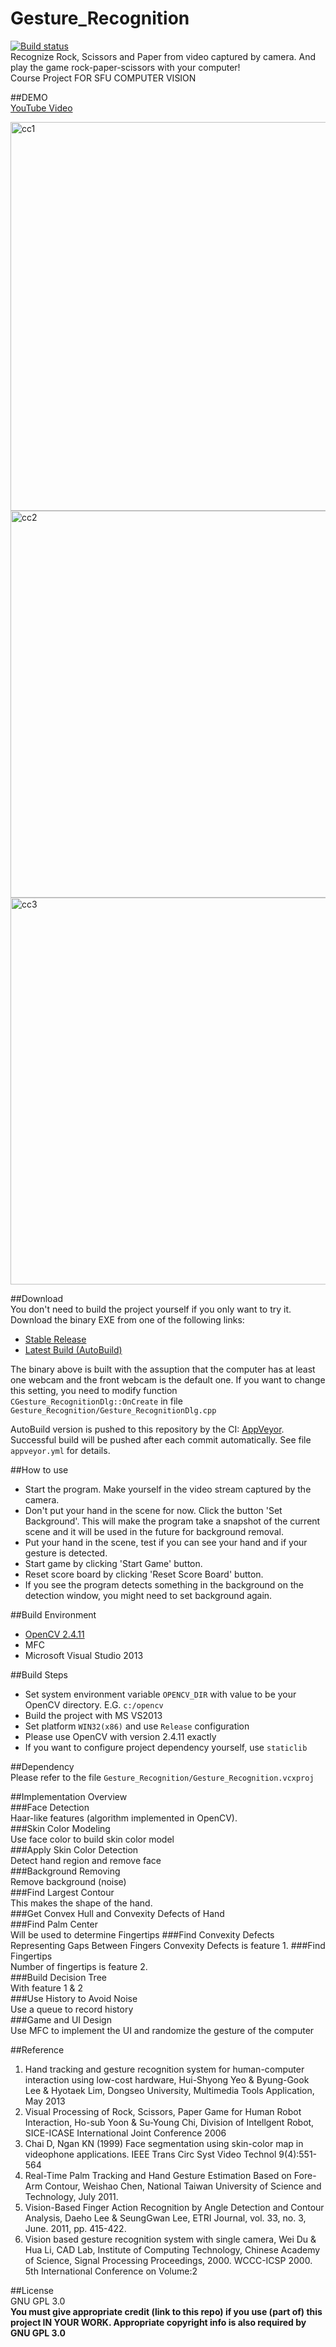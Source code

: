 # Gesture_Recognition  
[![Build status](https://ci.appveyor.com/api/projects/status/ixkg1f06acmxdd26?svg=true)](https://ci.appveyor.com/project/zeruniverse/gesture-recognition)  
Recognize Rock, Scissors and Paper from video captured by camera. And play the game rock-paper-scissors with your computer!  
Course Project FOR SFU COMPUTER VISION  
  
##DEMO  
[YouTube Video](https://www.youtube.com/watch?v=2Sp7oNF_qP0)  
  
<img width="622" alt="cc1" src="https://cloud.githubusercontent.com/assets/4648756/10240677/f30f9d5e-6893-11e5-937f-f82abc74b322.PNG">
<img width="619" alt="cc2" src="https://cloud.githubusercontent.com/assets/4648756/10240698/41de56f0-6894-11e5-81b4-6ccf11856239.PNG">
<img width="619" alt="cc3" src="https://cloud.githubusercontent.com/assets/4648756/10240699/479e199a-6894-11e5-8fc8-4e99aaac580a.PNG">  
  
##Download  
You don't need to build the project yourself if you only want to try it. Download the binary EXE from one of the following links:    
+ [Stable Release](https://github.com/zeruniverse/Gesture_Recognition/releases/download/V1.3/Gesture_Recognition.exe)
+ [Latest Build (AutoBuild)](https://github.com/zeruniverse/Gesture_Recognition/blob/master/AutoBuild/Gesture_Recognition.exe?raw=true)

The binary above is built with the assuption that the computer has at least one webcam and the front webcam is the default one. If you want to change this setting, you need to modify function `CGesture_RecognitionDlg::OnCreate` in file `Gesture_Recognition/Gesture_RecognitionDlg.cpp`  
  
AutoBuild version is pushed to this repository by the CI:  [AppVeyor](https://ci.appveyor.com/project/zeruniverse/gesture-recognition). Successful build will be pushed after each commit automatically. See file `appveyor.yml` for details.  
  
##How to use  
+ Start the program. Make yourself in the video stream captured by the camera.  
+ Don't put your hand in the scene for now. Click the button 'Set Background'. This will make the program take a snapshot of the current scene and it will be used in the future for background removal.  
+ Put your hand in the scene, test if you can see your hand and if your gesture is detected.  
+ Start game by clicking 'Start Game' button.   
+ Reset score board by clicking 'Reset Score Board' button.    
+ If you see the program detects something in the background on the detection window, you might need to set background again.   
    
##Build Environment  
+ [OpenCV 2.4.11](https://github.com/zeruniverse/Gesture_Recognition/releases/download/V1.0/opencv.zip)  
+ MFC  
+ Microsoft Visual Studio 2013  
   
##Build Steps  
+ Set system environment variable `OPENCV_DIR` with value to be your OpenCV directory. E.G. `c:/opencv`  
+ Build the project with MS VS2013  
+ Set platform `WIN32(x86)` and use `Release` configuration  
+ Please use OpenCV with version 2.4.11 exactly  
+ If you want to configure project dependency yourself, use `staticlib`  
  
##Dependency  
Please refer to the file `Gesture_Recognition/Gesture_Recognition.vcxproj`  
  
##Implementation Overview  
###Face Detection  
Haar-like features (algorithm implemented in OpenCV).  
###Skin Color Modeling  
Use face color to build skin color model   
###Apply Skin Color Detection  
Detect hand region and remove face  
###Background Removing  
Remove background (noise)  
###Find Largest Contour  
This makes the shape of the hand.  
###Get Convex Hull and Convexity Defects of Hand  
###Find Palm Center  
Will be used to determine Fingertips
###Find Convexity Defects Representing Gaps Between Fingers
Convexity Defects is feature 1. 
###Find Fingertips  
Number of fingertips is feature 2.  
###Build Decision Tree  
With feature 1 & 2  
###Use History to Avoid Noise  
Use a queue to record history  
###Game and UI Design  
Use MFC to implement the UI and randomize the gesture of the computer  
  
##Reference  
1.	Hand tracking and gesture recognition system for human-computer interaction using low-cost hardware, Hui-Shyong Yeo & Byung-Gook Lee & Hyotaek Lim, Dongseo University, Multimedia Tools Application, May 2013  
2.	Visual Processing of Rock, Scissors, Paper Game for Human Robot Interaction, Ho-sub Yoon & Su-Young Chi, Division of Intellgent Robot, SICE-ICASE International Joint Conference 2006  
3.	Chai D, Ngan KN (1999) Face segmentation using skin-color map in videophone applications. IEEE Trans Circ Syst Video Technol 9(4):551-564   
4.	Real-Time Palm Tracking and Hand Gesture Estimation Based on Fore-Arm Contour, Weishao Chen, National Taiwan University of Science and Technology, July 2011.  
5.	Vision-Based Finger Action Recognition by Angle Detection and Contour Analysis, Daeho Lee & SeungGwan Lee, ETRI Journal, vol. 33, no. 3, June. 2011, pp. 415-422.  
6.	Vision based gesture recognition system with single camera, Wei Du & Hua Li, CAD Lab, Institute of Computing Technology, Chinese Academy of Science, Signal Processing Proceedings, 2000. WCCC-ICSP 2000. 5th International Conference on Volume:2  
  
##License  
GNU GPL 3.0  
**You must give appropriate credit (link to this repo) if you use (part of) this project IN YOUR WORK. Appropriate copyright info is also required by GNU GPL 3.0**
